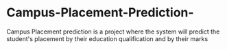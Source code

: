 # Campus-Placement-Prediction-

Campus Placement prediction is a project where the system will predict the student's placement by their education qualification and by their marks
